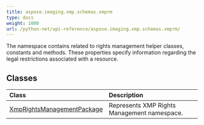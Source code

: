 ```yaml
---
title: aspose.imaging.xmp.schemas.xmprm
type: docs
weight: 1000
url: /python-net/api-reference/aspose.imaging.xmp.schemas.xmprm/
---
```



The namespace contains related to rights management helper classes, constants and methods. These properties specify information regarding the legal restrictions associated with a resource.

## **Classes**
|**Class**|**Description**|
| :- | :- |
|[XmpRightsManagementPackage](/imaging/python-net/api-reference/aspose.imaging.xmp.schemas.xmprm/xmprightsmanagementpackage/)|Represents XMP Rights Management namespace.|
